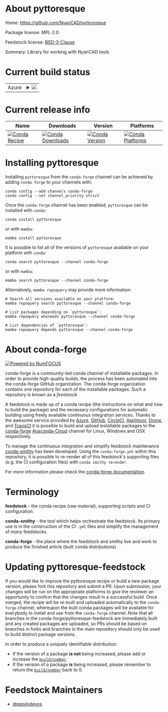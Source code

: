 About pyttoresque
=================

Home: https://github.com/NyanCAD/pyttoresque

Package license: MPL-2.0

Feedstock license: [BSD-3-Clause](https://github.com/conda-forge/pyttoresque-feedstock/blob/main/LICENSE.txt)

Summary: Library for working with NyanCAD tools

Current build status
====================


<table>
    
  <tr>
    <td>Azure</td>
    <td>
      <details>
        <summary>
          <a href="https://dev.azure.com/conda-forge/feedstock-builds/_build/latest?definitionId=15887&branchName=main">
            <img src="https://dev.azure.com/conda-forge/feedstock-builds/_apis/build/status/pyttoresque-feedstock?branchName=main">
          </a>
        </summary>
        <table>
          <thead><tr><th>Variant</th><th>Status</th></tr></thead>
          <tbody><tr>
              <td>linux_64_python3.7.____cpython</td>
              <td>
                <a href="https://dev.azure.com/conda-forge/feedstock-builds/_build/latest?definitionId=15887&branchName=main">
                  <img src="https://dev.azure.com/conda-forge/feedstock-builds/_apis/build/status/pyttoresque-feedstock?branchName=main&jobName=linux&configuration=linux_64_python3.7.____cpython" alt="variant">
                </a>
              </td>
            </tr><tr>
              <td>linux_64_python3.8.____cpython</td>
              <td>
                <a href="https://dev.azure.com/conda-forge/feedstock-builds/_build/latest?definitionId=15887&branchName=main">
                  <img src="https://dev.azure.com/conda-forge/feedstock-builds/_apis/build/status/pyttoresque-feedstock?branchName=main&jobName=linux&configuration=linux_64_python3.8.____cpython" alt="variant">
                </a>
              </td>
            </tr><tr>
              <td>linux_64_python3.9.____cpython</td>
              <td>
                <a href="https://dev.azure.com/conda-forge/feedstock-builds/_build/latest?definitionId=15887&branchName=main">
                  <img src="https://dev.azure.com/conda-forge/feedstock-builds/_apis/build/status/pyttoresque-feedstock?branchName=main&jobName=linux&configuration=linux_64_python3.9.____cpython" alt="variant">
                </a>
              </td>
            </tr><tr>
              <td>osx_64_python3.7.____cpython</td>
              <td>
                <a href="https://dev.azure.com/conda-forge/feedstock-builds/_build/latest?definitionId=15887&branchName=main">
                  <img src="https://dev.azure.com/conda-forge/feedstock-builds/_apis/build/status/pyttoresque-feedstock?branchName=main&jobName=osx&configuration=osx_64_python3.7.____cpython" alt="variant">
                </a>
              </td>
            </tr><tr>
              <td>osx_64_python3.8.____cpython</td>
              <td>
                <a href="https://dev.azure.com/conda-forge/feedstock-builds/_build/latest?definitionId=15887&branchName=main">
                  <img src="https://dev.azure.com/conda-forge/feedstock-builds/_apis/build/status/pyttoresque-feedstock?branchName=main&jobName=osx&configuration=osx_64_python3.8.____cpython" alt="variant">
                </a>
              </td>
            </tr><tr>
              <td>osx_64_python3.9.____cpython</td>
              <td>
                <a href="https://dev.azure.com/conda-forge/feedstock-builds/_build/latest?definitionId=15887&branchName=main">
                  <img src="https://dev.azure.com/conda-forge/feedstock-builds/_apis/build/status/pyttoresque-feedstock?branchName=main&jobName=osx&configuration=osx_64_python3.9.____cpython" alt="variant">
                </a>
              </td>
            </tr><tr>
              <td>win_64_python3.7.____cpython</td>
              <td>
                <a href="https://dev.azure.com/conda-forge/feedstock-builds/_build/latest?definitionId=15887&branchName=main">
                  <img src="https://dev.azure.com/conda-forge/feedstock-builds/_apis/build/status/pyttoresque-feedstock?branchName=main&jobName=win&configuration=win_64_python3.7.____cpython" alt="variant">
                </a>
              </td>
            </tr><tr>
              <td>win_64_python3.8.____cpython</td>
              <td>
                <a href="https://dev.azure.com/conda-forge/feedstock-builds/_build/latest?definitionId=15887&branchName=main">
                  <img src="https://dev.azure.com/conda-forge/feedstock-builds/_apis/build/status/pyttoresque-feedstock?branchName=main&jobName=win&configuration=win_64_python3.8.____cpython" alt="variant">
                </a>
              </td>
            </tr><tr>
              <td>win_64_python3.9.____cpython</td>
              <td>
                <a href="https://dev.azure.com/conda-forge/feedstock-builds/_build/latest?definitionId=15887&branchName=main">
                  <img src="https://dev.azure.com/conda-forge/feedstock-builds/_apis/build/status/pyttoresque-feedstock?branchName=main&jobName=win&configuration=win_64_python3.9.____cpython" alt="variant">
                </a>
              </td>
            </tr>
          </tbody>
        </table>
      </details>
    </td>
  </tr>
</table>

Current release info
====================

| Name | Downloads | Version | Platforms |
| --- | --- | --- | --- |
| [![Conda Recipe](https://img.shields.io/badge/recipe-pyttoresque-green.svg)](https://anaconda.org/conda-forge/pyttoresque) | [![Conda Downloads](https://img.shields.io/conda/dn/conda-forge/pyttoresque.svg)](https://anaconda.org/conda-forge/pyttoresque) | [![Conda Version](https://img.shields.io/conda/vn/conda-forge/pyttoresque.svg)](https://anaconda.org/conda-forge/pyttoresque) | [![Conda Platforms](https://img.shields.io/conda/pn/conda-forge/pyttoresque.svg)](https://anaconda.org/conda-forge/pyttoresque) |

Installing pyttoresque
======================

Installing `pyttoresque` from the `conda-forge` channel can be achieved by adding `conda-forge` to your channels with:

```
conda config --add channels conda-forge
conda config --set channel_priority strict
```

Once the `conda-forge` channel has been enabled, `pyttoresque` can be installed with `conda`:

```
conda install pyttoresque
```

or with `mamba`:

```
mamba install pyttoresque
```

It is possible to list all of the versions of `pyttoresque` available on your platform with `conda`:

```
conda search pyttoresque --channel conda-forge
```

or with `mamba`:

```
mamba search pyttoresque --channel conda-forge
```

Alternatively, `mamba repoquery` may provide more information:

```
# Search all versions available on your platform:
mamba repoquery search pyttoresque --channel conda-forge

# List packages depending on `pyttoresque`:
mamba repoquery whoneeds pyttoresque --channel conda-forge

# List dependencies of `pyttoresque`:
mamba repoquery depends pyttoresque --channel conda-forge
```


About conda-forge
=================

[![Powered by
NumFOCUS](https://img.shields.io/badge/powered%20by-NumFOCUS-orange.svg?style=flat&colorA=E1523D&colorB=007D8A)](https://numfocus.org)

conda-forge is a community-led conda channel of installable packages.
In order to provide high-quality builds, the process has been automated into the
conda-forge GitHub organization. The conda-forge organization contains one repository
for each of the installable packages. Such a repository is known as a *feedstock*.

A feedstock is made up of a conda recipe (the instructions on what and how to build
the package) and the necessary configurations for automatic building using freely
available continuous integration services. Thanks to the awesome service provided by
[Azure](https://azure.microsoft.com/en-us/services/devops/), [GitHub](https://github.com/),
[CircleCI](https://circleci.com/), [AppVeyor](https://www.appveyor.com/),
[Drone](https://cloud.drone.io/welcome), and [TravisCI](https://travis-ci.com/)
it is possible to build and upload installable packages to the
[conda-forge](https://anaconda.org/conda-forge) [Anaconda-Cloud](https://anaconda.org/)
channel for Linux, Windows and OSX respectively.

To manage the continuous integration and simplify feedstock maintenance
[conda-smithy](https://github.com/conda-forge/conda-smithy) has been developed.
Using the ``conda-forge.yml`` within this repository, it is possible to re-render all of
this feedstock's supporting files (e.g. the CI configuration files) with ``conda smithy rerender``.

For more information please check the [conda-forge documentation](https://conda-forge.org/docs/).

Terminology
===========

**feedstock** - the conda recipe (raw material), supporting scripts and CI configuration.

**conda-smithy** - the tool which helps orchestrate the feedstock.
                   Its primary use is in the construction of the CI ``.yml`` files
                   and simplify the management of *many* feedstocks.

**conda-forge** - the place where the feedstock and smithy live and work to
                  produce the finished article (built conda distributions)


Updating pyttoresque-feedstock
==============================

If you would like to improve the pyttoresque recipe or build a new
package version, please fork this repository and submit a PR. Upon submission,
your changes will be run on the appropriate platforms to give the reviewer an
opportunity to confirm that the changes result in a successful build. Once
merged, the recipe will be re-built and uploaded automatically to the
`conda-forge` channel, whereupon the built conda packages will be available for
everybody to install and use from the `conda-forge` channel.
Note that all branches in the conda-forge/pyttoresque-feedstock are
immediately built and any created packages are uploaded, so PRs should be based
on branches in forks and branches in the main repository should only be used to
build distinct package versions.

In order to produce a uniquely identifiable distribution:
 * If the version of a package **is not** being increased, please add or increase
   the [``build/number``](https://docs.conda.io/projects/conda-build/en/latest/resources/define-metadata.html#build-number-and-string).
 * If the version of a package **is** being increased, please remember to return
   the [``build/number``](https://docs.conda.io/projects/conda-build/en/latest/resources/define-metadata.html#build-number-and-string)
   back to 0.

Feedstock Maintainers
=====================

* [@pepijndevos](https://github.com/pepijndevos/)

